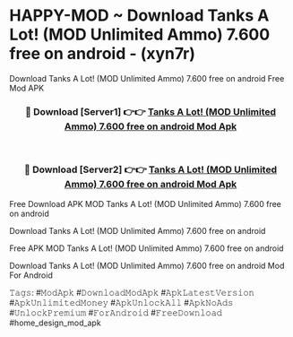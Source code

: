 # HAPPY-MOD ~ Download Tanks A Lot! (MOD Unlimited Ammo) 7.600 free on android - (xyn7r)
Download Tanks A Lot! (MOD Unlimited Ammo) 7.600 free on android Free Mod APK

<div align="center">
<h3>🔴 Download [Server1] 👉👉 <a href="https://apk-comot.site?title=Tanks_A_Lot!_(MOD_Unlimited_Ammo)_7.600_free_on_android">Tanks A Lot! (MOD Unlimited Ammo) 7.600 free on android Mod Apk</a></h3><br>

<h3>🔴 Download [Server2] 👉👉 <a href="https://apk-comot.site?title=Tanks_A_Lot!_(MOD_Unlimited_Ammo)_7.600_free_on_android">Tanks A Lot! (MOD Unlimited Ammo) 7.600 free on android Mod Apk</a></h3>
</div>


Free Download APK MOD Tanks A Lot! (MOD Unlimited Ammo) 7.600 free on android

Download Tanks A Lot! (MOD Unlimited Ammo) 7.600 free on android 

Free APK MOD Tanks A Lot! (MOD Unlimited Ammo) 7.600 free on android 

Download Tanks A Lot! (MOD Unlimited Ammo) 7.600 free on android Mod For Android

𝚃𝚊𝚐𝚜: #𝙼𝚘𝚍𝙰𝚙𝚔 #𝙳𝚘𝚠𝚗𝚕𝚘𝚊𝚍𝙼𝚘𝚍𝙰𝚙𝚔 #𝙰𝚙𝚔𝙻𝚊𝚝𝚎𝚜𝚝𝚅𝚎𝚛𝚜𝚒𝚘𝚗 #𝙰𝚙𝚔𝚄𝚗𝚕𝚒𝚖𝚒𝚝𝚎𝚍𝙼𝚘𝚗𝚎𝚢 #𝙰𝚙𝚔𝚄𝚗𝚕𝚘𝚌𝚔𝙰𝚕𝚕 #𝙰𝚙𝚔𝙽𝚘𝙰𝚍𝚜 #𝚄𝚗𝚕𝚘𝚌𝚔𝙿𝚛𝚎𝚖𝚒𝚞𝚖 #𝙵𝚘𝚛𝙰𝚗𝚍𝚛𝚘𝚒𝚍 #𝙵𝚛𝚎𝚎𝙳𝚘𝚠𝚗𝚕𝚘𝚊𝚍 #home_design_mod_apk